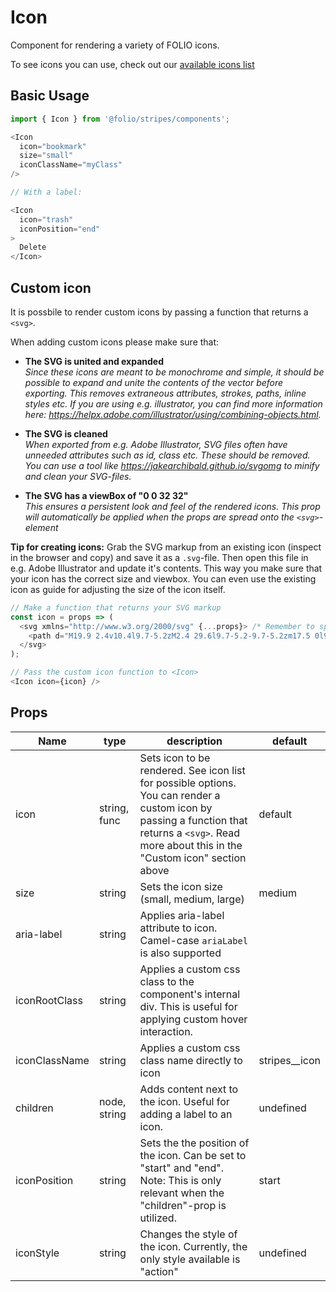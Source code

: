 # Icon
Component for rendering a variety of FOLIO icons.

To see icons you can use, check out our [available icons list](https://folio-org.github.io/stripes-components/?path=/story/components-icon--available-icons)

## Basic Usage
```js
import { Icon } from '@folio/stripes/components';

<Icon
  icon="bookmark"
  size="small"
  iconClassName="myClass"
/>

// With a label:

<Icon
  icon="trash"
  iconPosition="end"
>
  Delete
</Icon>
```

## Custom icon
It is possbile to render custom icons by passing a function that returns a `<svg>`.

When adding custom icons please make sure that:
- **The SVG is united and expanded** <br />
_Since these icons are meant to be monochrome and simple, it should be possible to expand and unite the contents of the vector before exporting. This removes extraneous attributes, strokes, paths, inline styles etc. If you are using e.g. illustrator, you can find more information here: https://helpx.adobe.com/illustrator/using/combining-objects.html._

- **The SVG is cleaned** <br />
_When exported from e.g. Adobe Illustrator, SVG files often have unneeded attributes such as id, class etc. These should be removed. You can use a tool like https://jakearchibald.github.io/svgomg to minify and clean your SVG-files._

- **The SVG has a viewBox of "0 0 32 32"** <br />
_This ensures a persistent look and feel of the rendered icons. This prop will automatically be applied when the props are spread onto the `<svg>`-element_

**Tip for creating icons:** Grab the SVG markup from an existing icon (inspect in the browser and copy) and save it as a `.svg`-file. Then open this file in e.g. Adobe Illustrator and update it's contents. This way you make sure that your icon has the correct size and viewbox. You can even use the existing icon as guide for adjusting the size of the icon itself.

```javascript
// Make a function that returns your SVG markup
const icon = props => (
  <svg xmlns="http://www.w3.org/2000/svg" {...props}> /* Remember to spread the props onto the svg-element */
    <path d="M19.9 2.4v10.4l9.7-5.2zM2.4 29.6l9.7-5.2-9.7-5.2zm17.5 0l9.7-5.2-9.7-5.2z" />
  </svg>
);

// Pass the custom icon function to <Icon>
<Icon icon={icon} />
```

## Props
Name | type | description | default |
--- | --- | --- | ---
icon | string, func | Sets icon to be rendered. See icon list for possible options. You can render a custom icon by passing a function that returns a `<svg>`. Read more about this in the "Custom icon" section above | default
size | string | Sets the icon size (small, medium, large) | medium
aria-label | string | Applies aria-label attribute to icon. Camel-case `ariaLabel` is also supported |
iconRootClass | string | Applies a custom css class to the component's internal div. This is useful for applying custom hover interaction. |
iconClassName | string | Applies a custom css class name directly to icon | stripes__icon
children | node, string | Adds content next to the icon. Useful for adding a label to an icon. | undefined
iconPosition | string | Sets the the position of the icon. Can be set to "start" and "end". Note: This is only relevant when the "children"-prop is utilized. | start
iconStyle | string | Changes the style of the icon. Currently, the only style available is "action" | undefined
